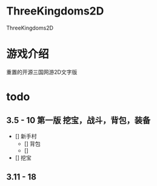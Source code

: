 # ThreeKingdoms2D
ThreeKingdoms2D
# 游戏介绍
重置的开源三国网游2D文字版
# todo
## 3.5 - 10 第一版 挖宝，战斗，背包，装备
- [] 新手村
    - [] 背包
    - [] 
- [] 挖宝

## 3.11 - 18 